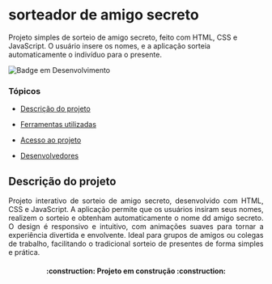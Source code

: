 # sorteador de amigo secreto
Projeto simples de sorteio de amigo secreto, feito com HTML, CSS e JavaScript. O usuário insere os nomes, e a aplicação sorteia automaticamente o indivíduo para o presente.

![Badge em Desenvolvimento](http://img.shields.io/static/v1?label=STATUS&message=EM%20DESENVOLVIMENTO&color=GREEN&style=for-the-badge)

### Tópicos 

- [Descrição do projeto](#descrição-do-projeto)

- [Ferramentas utilizadas](#ferramentas-utilizadas)

- [Acesso ao projeto](#acesso-ao-projeto)

- [Desenvolvedores](#desenvolvedores)

## Descrição do projeto 

<p align="justify">
  Projeto interativo de sorteio de amigo secreto, desenvolvido com HTML, CSS e JavaScript. A aplicação permite que os usuários insiram seus nomes, realizem o sorteio e obtenham automaticamente o nome dd amigo secreto. 
  O design é responsivo e intuitivo, com animações suaves para tornar a experiência divertida e envolvente. Ideal para grupos de amigos ou colegas de trabalho, facilitando o tradicional sorteio de presentes de forma simples e prática.
</p>

<h4 align="center"> 
    :construction:  Projeto em construção  :construction:
</h4>
